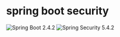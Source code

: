 # spring boot security
![Spring Boot 2.4.2](https://img.shields.io/badge/Spring%20Boot-2.4.2-brightgreen)
![Spring Security 5.4.2](https://img.shields.io/badge/Spirng%20Security-5.4.2-orange)
